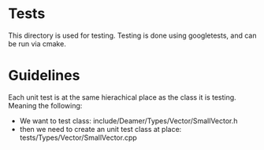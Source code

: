# Tests

This directory is used for testing. Testing is done using googletests, and can be run via cmake.

# Guidelines

Each unit test is at the same hierachical place as the class it is testing. Meaning the following:
- We want to test class: include/Deamer/Types/Vector/SmallVector.h
- then we need to create an unit test class at place: tests/Types/Vector/SmallVector.cpp